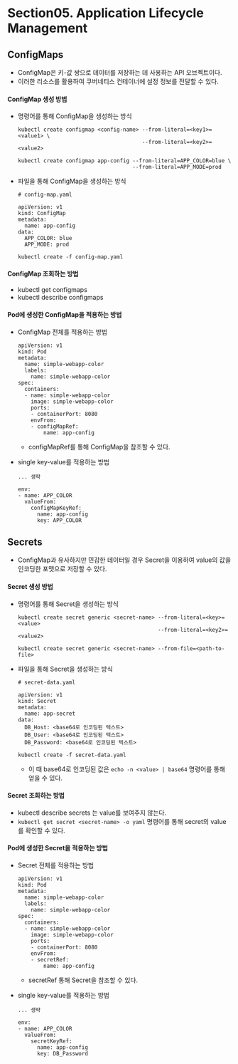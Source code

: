 # Section05. Application Lifecycle Management

## ConfigMaps

- ConfigMap은 키-값 쌍으로 데이터를 저장하는 데 사용하는 API 오브젝트이다. 
- 이러한 리소스를 활용하여 쿠버네티스 컨테이너에 설정 정보를 전달할 수 있다.

#### ConfigMap 생성 방법

- 명령어를 통해 ConfigMap을 생성하는 방식
  ```
  kubectl create configmap <config-name> --from-literal=<key1>=<value1> \
                                         --from-literal=<key2>=<value2>

  kubectl create configmap app-config --from-literal=APP_COLOR=blue \
                                      --from-literal=APP_MODE=prod
  ```
- 파일을 통해 ConfigMap을 생성하는 방식
  ```
  # config-map.yaml

  apiVersion: v1
  kind: ConfigMap
  metadata:
    name: app-config
  data:
    APP_COLOR: blue
    APP_MODE: prod
  ```
  ```
  kubectl create -f config-map.yaml
  ```

#### ConfigMap 조회하는 방법

- kubectl get configmaps
- kubectl describe configmaps


#### Pod에 생성한 ConfigMap을 적용하는 방법

- ConfigMap 전체를 적용하는 방법
  ```
  apiVersion: v1
  kind: Pod
  metadata:
    name: simple-webapp-color
    labels:
      name: simple-webapp-color
  spec:
    containers:
    - name: simple-webapp-color
      image: simple-webapp-color
      ports:
      - containerPort: 8080
      envFrom:
      - configMapRef:
          name: app-config
  ```
  - configMapRef를 통해 ConfigMap을 참조할 수 있다.

- single key-value를 적용하는 방법
  ```
  ... 생략

  env:
  - name: APP_COLOR
    valueFrom:
      configMapKeyRef:
        name: app-config
        key: APP_COLOR
  ```

## Secrets

- ConfigMap과 유사하지만 민감한 데이터일 경우 Secret을 이용하여 value의 값을 인코딩한 포맷으로 저장할 수 있다.

#### Secret 생성 방법
- 명령어를 통해 Secret을 생성하는 방식
  ```
  kubectl create secret generic <secret-name> --from-literal=<key>=<value> 
                                              --from-literal=<key2>=<value2>

  kubectl create secret generic <secret-name> --from-file=<path-to-file>
  ```
- 파일을 통해 Secret을 생성하는 방식
  ```
  # secret-data.yaml

  apiVersion: v1
  kind: Secret
  metadata:
    name: app-secret
  data:
    DB_Host: <base64로 인코딩된 텍스트>
    DB_User: <base64로 인코딩된 텍스트>
    DB_Password: <base64로 인코딩된 텍스트>
  ```
  ```
  kubectl create -f secret-data.yaml
  ```
  - 이 때 base64로 인코딩된 값은 `echo -n <value> | base64` 명령어를 통해 얻을 수 있다.
  
#### Secret 조회하는 방법

- kubectl describe secrets 는 value를 보여주지 않는다.
- `kubectl get secret <secret-name> -o yaml` 명령어를 통해 secret의 value를 확인할 수 있다.

#### Pod에 생성한 Secret을 적용하는 방법

- Secret 전체를 적용하는 방법
  ```
  apiVersion: v1
  kind: Pod
  metadata:
    name: simple-webapp-color
    labels:
      name: simple-webapp-color
  spec:
    containers:
    - name: simple-webapp-color
      image: simple-webapp-color
      ports:
      - containerPort: 8080
      envFrom:
      - secretRef:
          name: app-config
  ```
  - secretRef 통해 Secret을 참조할 수 있다.

- single key-value를 적용하는 방법
  ```
  ... 생략

  env:
  - name: APP_COLOR
    valueFrom:
      secretKeyRef:
        name: app-config
        key: DB_Password
  ```